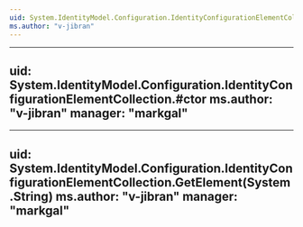```yaml
---
uid: System.IdentityModel.Configuration.IdentityConfigurationElementCollection
ms.author: "v-jibran"
---
```


---
uid: System.IdentityModel.Configuration.IdentityConfigurationElementCollection.#ctor
ms.author: "v-jibran"
manager: "markgal"
---

---
uid: System.IdentityModel.Configuration.IdentityConfigurationElementCollection.GetElement(System.String)
ms.author: "v-jibran"
manager: "markgal"
---
